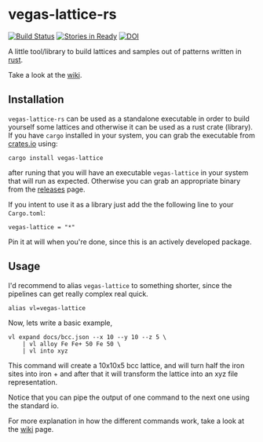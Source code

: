 # vegas-lattice-rs

[![Build Status](https://travis-ci.org/pcm-ca/vegas-lattice-rs.svg?branch=master)](https://travis-ci.org/pcm-ca/vegas-lattice-rs)
[![Stories in Ready](https://badge.waffle.io/pcm-ca/vegas-lattice-rs.svg?label=ready&title=Ready)](http://waffle.io/pcm-ca/vegas-lattice-rs)
[![DOI](https://zenodo.org/badge/90330925.svg)](https://zenodo.org/badge/latestdoi/90330925)

A little tool/library to build lattices and samples out of patterns written in
[rust].

Take a look at the [wiki].

## Installation

`vegas-lattice-rs` can be used as a standalone executable in order to build
yourself some lattices and otherwise it can be used as a rust crate (library).
If you have `cargo` installed in your system, you can grab the executable from
[crates.io] using:

```
cargo install vegas-lattice
```

after runing that you will have an executable `vegas-lattice` in your system
that will run as expected. Otherwise you can grab an appropriate binary from
the [releases](releases) page.

If you intent to use it as a library just add the the following line to your
`Cargo.toml`:

```
vegas-lattice = "*"
```

Pin it at will when you're done, since this is an actively developed package.

## Usage

I'd recommend to alias `vegas-lattice` to something shorter, since the
pipelines can get really complex real quick.

```
alias vl=vegas-lattice
```

Now, lets write a basic example,

```
vl expand docs/bcc.json --x 10 --y 10 --z 5 \
    | vl alloy Fe Fe+ 50 Fe 50 \
    | vl into xyz
```

This command will create a 10x10x5 bcc lattice, and will turn half the iron
sites into iron + and after that it will transform the lattice into an xyz file
representation.

Notice that you can pipe the output of one command to the next one using the
standard io.

For more explanation in how the different commands work, take a look at the
[wiki] page.


[crates.io]: https://crates.io/
[rust]: https://www.rust-lang.org/en-US/
[wiki]: https://github.com/pcm-ca/vegas-lattice-rs/wiki
